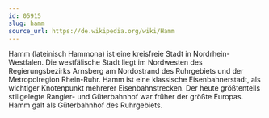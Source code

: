 ```yaml
---
id: 05915
slug: hamm
source_url: https://de.wikipedia.org/wiki/Hamm
---
```


Hamm (lateinisch Hammona) ist eine kreisfreie Stadt in Nordrhein-Westfalen. Die westfälische Stadt liegt im Nordwesten des Regierungsbezirks Arnsberg am Nordostrand des Ruhrgebiets und der Metropolregion Rhein-Ruhr. Hamm ist eine klassische Eisenbahnerstadt, als wichtiger Knotenpunkt mehrerer Eisenbahnstrecken. Der heute größtenteils stillgelegte Rangier- und Güterbahnhof war früher der größte Europas. Hamm galt als Güterbahnhof des Ruhrgebiets.
